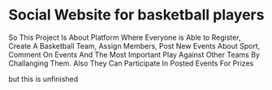 # Social Website for basketball players

So This Project Is About Platform Where Everyone is Able to Register, Create A Basketball Team, Assign Members, Post New Events About Sport, Comment On Events
And The Most Important Play Against Other Teams By Challanging Them. Also They Can Participate In Posted Events For Prizes

but this is unfinished
